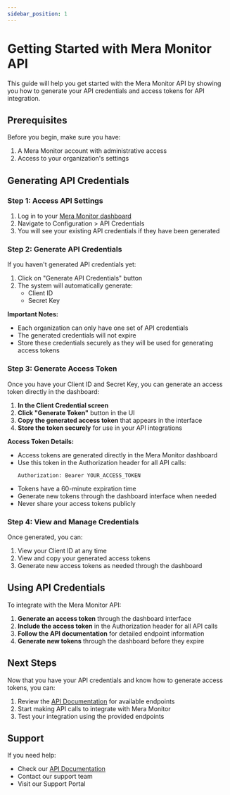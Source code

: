 ```yaml
---
sidebar_position: 1
---
```


# Getting Started with Mera Monitor API

This guide will help you get started with the Mera Monitor API by showing you how to generate your API credentials and access tokens for API integration.

## Prerequisites

Before you begin, make sure you have:
1. A Mera Monitor account with administrative access
2. Access to your organization's settings

## Generating API Credentials

### Step 1: Access API Settings
1. Log in to your [Mera Monitor dashboard](https://app.meramonitor.com)
2. Navigate to Configuration > API Credentials
3. You will see your existing API credentials if they have been generated

### Step 2: Generate API Credentials
If you haven't generated API credentials yet:
1. Click on "Generate API Credentials" button
2. The system will automatically generate:
   - Client ID
   - Secret Key

**Important Notes:**
- Each organization can only have one set of API credentials
- The generated credentials will not expire
- Store these credentials securely as they will be used for generating access tokens

### Step 3: Generate Access Token
Once you have your Client ID and Secret Key, you can generate an access token directly in the dashboard:

1. **In the Client Credential screen**
2. **Click "Generate Token"** button in the UI
3. **Copy the generated access token** that appears in the interface
4. **Store the token securely** for use in your API integrations

**Access Token Details:**
- Access tokens are generated directly in the Mera Monitor dashboard
- Use this token in the Authorization header for all API calls:
   ```http
   Authorization: Bearer YOUR_ACCESS_TOKEN
   ```
- Tokens have a 60-minute expiration time
- Generate new tokens through the dashboard interface when needed
- Never share your access tokens publicly

### Step 4: View and Manage Credentials
Once generated, you can:
1. View your Client ID at any time
2. View and copy your generated access tokens
3. Generate new access tokens as needed through the dashboard

## Using API Credentials

To integrate with the Mera Monitor API:
1. **Generate an access token** through the dashboard interface
2. **Include the access token** in the Authorization header for all API calls
3. **Follow the API documentation** for detailed endpoint information
4. **Generate new tokens** through the dashboard before they expire

## Next Steps

Now that you have your API credentials and know how to generate access tokens, you can:
1. Review the [API Documentation](/docs/api-documentation) for available endpoints
2. Start making API calls to integrate with Mera Monitor
3. Test your integration using the provided endpoints

## Support

If you need help:
- Check our [API Documentation](/docs/api-documentation)
- Contact our support team
- Visit our Support Portal 
